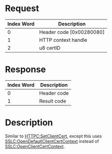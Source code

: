# Request

| Index Word | Description                |
|------------|----------------------------|
| 0          | Header code \[0x00280080\] |
| 1          | HTTP context handle        |
| 2          | u8 certID                  |

# Response

| Index Word | Description |
|------------|-------------|
| 0          | Header code |
| 1          | Result code |

# Description

Similar to [HTTPC:SetClientCert](HTTPC:SetClientCert "wikilink"), except
this uses
[SSLC:OpenDefaultClientCertContext](SSLC:OpenDefaultClientCertContext "wikilink")
instead of
[SSLC:OpenClientCertContext](SSLC:OpenClientCertContext "wikilink").
